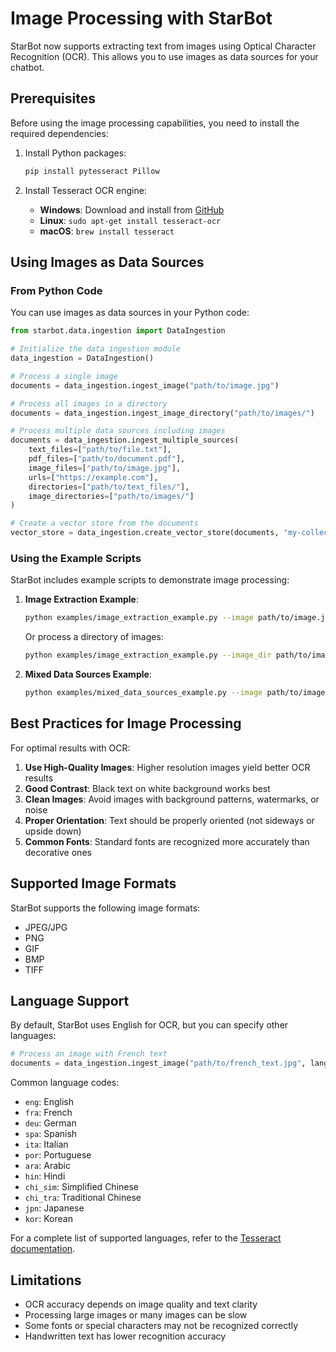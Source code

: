 # Image Processing with StarBot

StarBot now supports extracting text from images using Optical Character Recognition (OCR). This allows you to use images as data sources for your chatbot.

## Prerequisites

Before using the image processing capabilities, you need to install the required dependencies:

1. Install Python packages:
   ```bash
   pip install pytesseract Pillow
   ```

2. Install Tesseract OCR engine:
   - **Windows**: Download and install from [GitHub](https://github.com/UB-Mannheim/tesseract/wiki)
   - **Linux**: `sudo apt-get install tesseract-ocr`
   - **macOS**: `brew install tesseract`

## Using Images as Data Sources

### From Python Code

You can use images as data sources in your Python code:

```python
from starbot.data.ingestion import DataIngestion

# Initialize the data ingestion module
data_ingestion = DataIngestion()

# Process a single image
documents = data_ingestion.ingest_image("path/to/image.jpg")

# Process all images in a directory
documents = data_ingestion.ingest_image_directory("path/to/images/")

# Process multiple data sources including images
documents = data_ingestion.ingest_multiple_sources(
    text_files=["path/to/file.txt"],
    pdf_files=["path/to/document.pdf"],
    image_files=["path/to/image.jpg"],
    urls=["https://example.com"],
    directories=["path/to/text_files/"],
    image_directories=["path/to/images/"]
)

# Create a vector store from the documents
vector_store = data_ingestion.create_vector_store(documents, "my-collection")
```

### Using the Example Scripts

StarBot includes example scripts to demonstrate image processing:

1. **Image Extraction Example**:
   ```bash
   python examples/image_extraction_example.py --image path/to/image.jpg
   ```
   
   Or process a directory of images:
   ```bash
   python examples/image_extraction_example.py --image_dir path/to/images/
   ```

2. **Mixed Data Sources Example**:
   ```bash
   python examples/mixed_data_sources_example.py --image path/to/image.jpg --url https://example.com
   ```

## Best Practices for Image Processing

For optimal results with OCR:

1. **Use High-Quality Images**: Higher resolution images yield better OCR results
2. **Good Contrast**: Black text on white background works best
3. **Clean Images**: Avoid images with background patterns, watermarks, or noise
4. **Proper Orientation**: Text should be properly oriented (not sideways or upside down)
5. **Common Fonts**: Standard fonts are recognized more accurately than decorative ones

## Supported Image Formats

StarBot supports the following image formats:
- JPEG/JPG
- PNG
- GIF
- BMP
- TIFF

## Language Support

By default, StarBot uses English for OCR, but you can specify other languages:

```python
# Process an image with French text
documents = data_ingestion.ingest_image("path/to/french_text.jpg", language="fra")
```

Common language codes:
- `eng`: English
- `fra`: French
- `deu`: German
- `spa`: Spanish
- `ita`: Italian
- `por`: Portuguese
- `ara`: Arabic
- `hin`: Hindi
- `chi_sim`: Simplified Chinese
- `chi_tra`: Traditional Chinese
- `jpn`: Japanese
- `kor`: Korean

For a complete list of supported languages, refer to the [Tesseract documentation](https://tesseract-ocr.github.io/tessdoc/Data-Files-in-different-versions.html).

## Limitations

- OCR accuracy depends on image quality and text clarity
- Processing large images or many images can be slow
- Some fonts or special characters may not be recognized correctly
- Handwritten text has lower recognition accuracy
